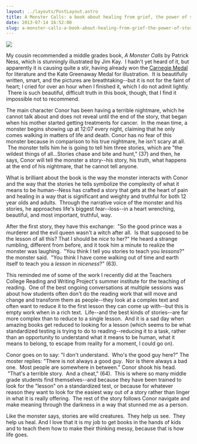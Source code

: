 ```yaml
---
layout: ../layouts/PostLayout.astro
title: A Monster Calls: a book about healing from grief, the power of story &amp; some ruminations on the teaching of reading
date: 2013-07-14 16:52:00
slug: a-monster-calls-a-book-about-healing-from-grief-the-power-of-story-some-ruminations-on-the-teaching-of-reading
---
```


[![](http://upload.wikimedia.org/wikipedia/en/thumb/a/aa/A_Monster_Calls.jpg/220px-A_Monster_Calls.jpg)](http://upload.wikimedia.org/wikipedia/en/thumb/a/aa/A_Monster_Calls.jpg/220px-A_Monster_Calls.jpg)

My cousin recommended a middle grades book, _A Monster Calls_ by Patrick Ness, which is stunningly illustrated by Jim Kay.  I hadn't yet heard of it, but apparently it is causing quite a stir, having already won the [Carnegie Medal](http://www.carnegiegreenaway.org.uk/home/index.php) for literature and the Kate Greenaway Medal for illustration.  It is beautifully written, smart, and the pictures are breathtaking--but it is not for the faint of heart; I cried for over an hour when I finished it, which I do not admit lightly.  There is such beautiful, difficult truth in this book, though, that I find it impossible not to recommend.  
  
The main character Conor has been having a terrible nightmare, which he cannot talk about and does not reveal until the end of the story, that began when his mother started getting treatments for cancer.  In the mean time, a monster begins showing up at 12:07 every night, claiming that he only comes walking in matters of life and death. Conor has no fear of this monster because in comparison to his true nightmare, he isn't scary at all.  The monster tells him he is going to tell him three stories, which are "the wildest things of all...Stories chase and bite and hunt," (37) and then, he says, Conor will tell the monster a story--his story, his truth, what happens at the end of his nightmare, that he cannot tell anyone.  
  
What is brilliant about the book is the way the monster interacts with Conor and the way that the stories he tells symbolize the complexity of what it means to be human--Ness has crafted a story that gets at the heart of pain and healing in a way that is significant and weighty and truthful for both 12 year olds and adults.  Through the narrative voice of the monster and his stories, he approaches life's biggest fear--loss--in a heart wrenching, beautiful, and most important, truthful, way.  
  
After the first story, they have this exchange:  "So the good prince was a murderer and the evil queen wasn't a witch after all.  Is that supposed to be the lesson of all this? That I should be _nice_ to her?" He heard a strange rumbling, different from before, and it took him a minute to realize the monster was laughing.  "You think I tell you stories to teach you _lessons_?" the monster said.  "You think I have come walking out of time and earth itself to teach you a _lesson_ in _niceness_?" (63).  
  
This reminded me of some of the work I recently did at the Teachers College Reading and Writing Project's summer institute for the teaching of reading.  One of the best ongoing conversations at multiple sessions was about how students often don't do the reading work that will move and change and transform them as people--they look at a complex text and often want to reduce it to the first lesson they can come up with--but this is empty work when in a rich text.  Life--and the best kinds of stories--are far more complex than to reduce to a single lesson.  And it is a sad day when amazing books get reduced to looking for a lesson (which seems to be what standardized testing is trying to do to reading--reducing it to a task, rather than an opportunity to understand what it means to be human, what it means to belong, to escape from reality for a moment, I could go on).  
  
Conor goes on to say: "I don't understand.  Who's the good guy here?" The moster replies: "There is not always a good guy.  Nor is there always a bad one.  Most people are somewhere in between." Conor shook his head.  "That's a terrible story.  And a cheat," (64).  This is where so many middle grade students find themselves--and because they have been trained to look for the "lesson" on a standardized test, or because for whatever reason they want to look for the easiest way out of a story rather than linger in what it is really offering.  The rest of the story follows Conor navigate and make meaning through the darkness in a way that stunned me as a person.  
  
Like the monster says, stories are wild creatures.  They help us see.  They help us heal. And I love that it is my job to get books in the hands of kids and to teach them how to make their thinking messy, because that is how life goes.
